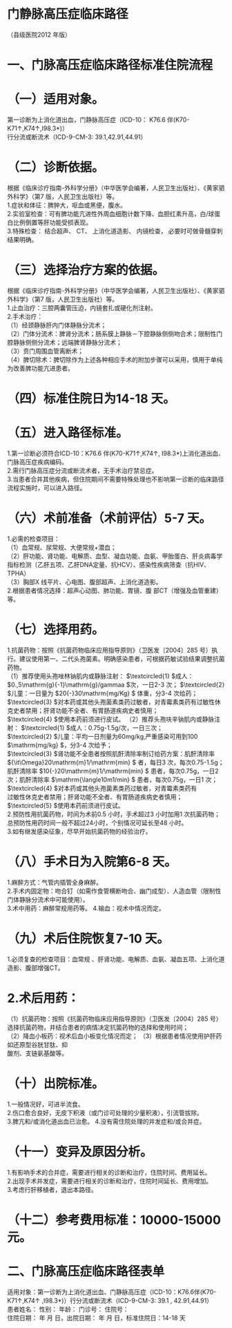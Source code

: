 # 门静脉高压症临床路径  
（县级医院2012 年版）  
# 一、门脉高压症临床路径标准住院流程  
# （一）适用对象。  
第一诊断为上消化道出血，门静脉高压症（ICD-10： K76.6 伴(K70-K71↑,K74↑,I98.3\*)）  
行分流或断流术（ICD-9-CM-3: 39.1,42.91,44.91）  
# （二）诊断依据。  
根据《临床诊疗指南-外科学分册》（中华医学会编著，人民卫生出版社）、《黄家驷外科学》（第7 版，人民卫生出版社）等。  
1.症状和体征：脾肿大，呕血或黑便，腹水。  
2.实验室检查：可有脾功能亢进性外周血细胞计数下降、血胆红素升高，白/球蛋白比例倒置等肝功能受损表现。  
3.特殊检查： 结合超声、 CT、 上消化道造影、 内镜检查， 必要时可做骨髓穿刺结果明确。  
# （三）选择治疗方案的依据。  
根据《临床诊疗指南-外科学分册》（中华医学会编著，人民卫生出版社）、《黄家驷外科学》（第7 版，人民卫生出版社）等。  
1.止血治疗：三腔两囊管压迫，内镜套扎或硬化剂注射。  
2.手术治疗：  
（1）经颈静脉肝内门体静脉分流术；  
（2）门体分流术：脾肾分流术；肠系膜上静脉－下腔静脉侧侧吻合术；限制性门腔静脉侧侧分流术；远端脾肾静脉分流术；  
（3）贲门周围血管离断术；  
（4）脾切除术：脾切除作为上述各种相应手术的附加步骤可以采用，慎用于单纯为改善脾功能亢进患者。  
# （四）标准住院日为14-18 天。  
# （五）进入路径标准。  
1.第一诊断必须符合ICD-10：K76.6 伴(K70-K71↑,K74↑, I98.3\*)上消化道出血、门脉高压症疾病编码。  
2.需行门脉高压症分流或断流术者，无手术治疗禁忌症。  
3.当患者合并其他疾病，但住院期间不需要特殊处理也不影响第一诊断的临床路径流程实施时，可以进入路径。  
# （六）术前准备（术前评估）5-7 天。  
1.必需的检查项目：  
（1）血常规、尿常规、大便常规+潜血；  
（2）肝功能、肾功能、电解质、血型、凝血功能、血氨、甲胎蛋白、肝炎病毒学指标检测（乙肝五项、乙肝DNA定量、抗HCV）、感染性疾病筛查（抗HIV、TPHA）  
（3）胸部X 线平片、心电图、腹部超声、上消化道造影。  
2.根据患者情况选择：超声心动图、肺功能、胃镜、腹 部CT（增强及血管重建）等。  
# （七）选择用药。  
1.抗菌药物：按照《抗菌药物临床应用指导原则》（卫医发〔2004〕285 号）执行。建议使用第一、二代头孢菌素。明确感染患者，可根据药敏试验结果调整抗菌药物。  
（1）推荐使用头孢唑林钠肌内或静脉注射： $\textcircled{1} $成人： $0.\,5\mathrm{g}{-1}\mathrm{g}/gammaa $次，一日2-3 次； $\textcircled{2} $儿童：一日量为 $20{-}30\mathrm{mg/Kg} $ 体重，分3-4 次给药；  
$\textcircled{3} $对本药或其他头孢菌素类药过敏者，对青霉素类药有过敏性休克史者禁用；肝肾功能不全者、有胃肠道疾病史者慎用；  
$\textcircled{4} $使用本药前须进行皮试。 （2）推荐头孢呋辛钠肌内或静脉注射： $\textcircled{1} $成人：0.75g-1.5g/次，一日三次；  
$\textcircled{2} $儿童：平均一日剂量为60mg/kg,严重感染可用到100 $\mathrm{mg/kg} $，分3-4 次给予；  
$\textcircled{3} $肾功能不全患者按照肌酐清除率制订给药方案：肌酐清除率 ${\it\Omega}20\mathrm{m}1/\mathrm{min} $ 者，每日3 次，每次0.75-1.5g；肌酐清除率 $10{-}20\mathrm{m}1/\mathrm{min} $ 患者，每次0.75g，一日2 次；肌酐清除率 $\mathrm{\langle10m1/min} $ 患者，每次0.75g，一日1 次；  
$\textcircled{4} $对本药或其他头孢菌素类药过敏者，对青霉素类药有  
过敏性休克史者禁用；肝肾功能不全者、有胃肠道疾病史者慎用；  
$\textcircled{5} $使用本药前须进行皮试。  
2.预防性用抗菌药物，时间为术前0.5 小时，手术超过3 小时加用1 次抗菌药物；总预防性用药时间一般不超过24小时，个别情况可延长至48 小时。  
3.如有继发感染征象，尽早开始抗菌药物的经验治疗。  
# （八）手术日为入院第6-8 天。  
1.麻醉方式：气管内插管全身麻醉。  
2.手术内固定物：吻合钉（如需作食管横断吻合、幽门成型）、人造血管（限制性门体静脉分流术中可能使用）。  
3.术中用药：麻醉常规用药等。 4.输血：视术中情况而定。  
# （九）术后住院恢复7-10 天。  
1.必须复查的检查项目：血常规 、肝肾功能、电解质、血氨、凝血五项、上消化道造影、腹部增强CT。  
# 2.术后用药：  
（1）抗菌药物：按照《抗菌药物临床应用指导原则》（卫医发〔2004〕285 号）选择抗菌药物，并结合患者的病情决定抗菌药物的选择和使用时间；  
（2）降血小板药：视术后血小板变化情况而定； （3）根据患者情况使用护肝药如还原型谷胱甘肽、抑  
酸剂、支链氨基酸等。  
# （十）出院标准。  
1.一般情况好，可进半流食。  
2.伤口愈合良好，无皮下积液（或门诊可处理的少量积液），引流管拔除。  
3.脾亢和/或消化道出血已治愈。 4.没有需住院处理的并发症和/或合并症。  
# （十一）变异及原因分析。  
1.有影响手术的合并症，需要进行相关的诊断和治疗，住院时间、费用延长。  
2.出现手术并发症，需要进行相关的诊断和治疗，住院时间延长、费用增加。  
3.考虑行肝移植者，退出本路径。  
# （十二）参考费用标准：10000-15000 元。  
# 二、门脉高压症临床路径表单  
适用对象：第一诊断为上消化道出血、门静脉高压症（ICD-10：K76.6伴(K70-K71↑,K74↑ ,I98.3\*)）行分流或断流术（ICD-9-CM-3: 39.1 ,   42.91,44.91）  
患者姓名：         性别：     年龄：      门诊号：         住院号：  
住院日期：     年   月    日，出院日期：     年  月   日，标准住院日：14-18 天  
